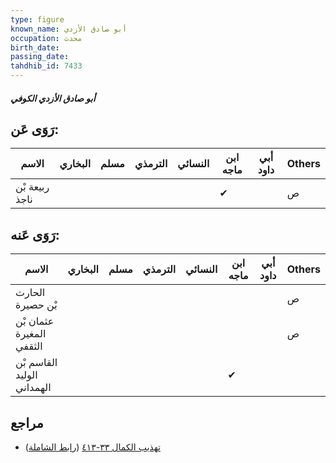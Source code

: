 ```yaml
---
type: figure
known_name: أبو صادق الأزدي
occupation: محدث
birth_date:
passing_date:
tahdhib_id: 7433
---
```

##### أبو صادق الأزدي الكوفي

## رَوَى عَن:
| الاسم          | البخاري | مسلم | الترمذي | النسائي | ابن ماجه | أبي داود | Others |
| -------------- | ------- | ---- | ------- | ------- | -------- | -------- | ------ |
| ربيعة بْن ناجذ |         |      |         |         | ✔        |          | ص      |
## رَوَى عَنه:
| الاسم                      | البخاري | مسلم | الترمذي | النسائي | ابن ماجه | أبي داود | Others |
| -------------------------- | ------- | ---- | ------- | ------- | -------- | -------- | ------ |
| الحارث بْن حصيرة           |         |      |         |         |          |          | ص      |
| عثمان بْن المغيرة الثقفي   |         |      |         |         |          |          | ص      |
| القاسم بْن الوليد الهمداني |         |      |         |         | ✔        |          |        |
## مراجع
- [تهذيب الكمال ٣٣-٤١٣](obsidian://open?vault=Tahdhib-al-Kamal&file=Figures/٧٤٣٣-أبو%20صادق%20الأزدي%20الكوفي) ([رابط الشاملة](https://shamela.ws/book/3722/18084))